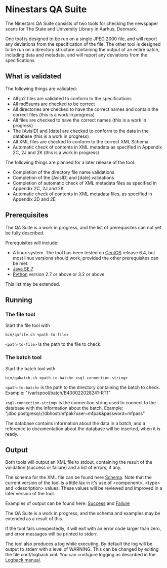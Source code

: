 # Ninestars QA Suite

The Ninestars QA Suite consists of two tools for checking the newspaper scans for The State and University Library in
Aarhus, Denmark.

One tool is designed to be run on a single JPEG 2000 file, and will report any deviations from the specification of the
file. The other tool is designed to be run on a directory structure containing the output of an entire batch, including
data and metadata, and will report any deviations from the specifications.

## What is validated

The following things are validated:

* All jp2 files are validated to conform to the specifications
* All md5sums are checked to be correct
* All directories are checked to have the correct names and contain the correct files (this is a work in progress)
* All files are checked to have the correct names (this is a work in progress)
* The [AvisID] and [date] are checked to conform to the data in the database (this is a work in progress)
* All XML files are checked to conform to the correct XML Schema
* Automatic check of contents in XML metadata as specified in Appendix 2C, 2J and 2K (this is a work in progress)

The following things are planned for a later release of the tool:

* Completion of the directory file name validations
* Completion of the [AvisID] and [date] validations
* Completion of automatic check of XML metadata files as specified in Appendix 2C, 2J and 2K
* Automatic check of contents in XML metadata files, as specified in Appendix 2D and 2E

## Prerequisites

The QA Suite is a work in progress, and the list of prerequisites can not yet be fully described.

Prerequisites will include:

* A linux system. The tool has been tested on [CentOS][1] release 6.4, but most linux versions should work, provided the
    other prerequisites can be met.
* [Java SE 7][2]
* [Python][3] version 2.7 or above or 3.2 or above

This list may be extended.

## Running

### The file tool

Start the file tool with

```
bin/qafile.sh <path-to-file>
```

`<path-to-file>` is the path to the file to check.

### The batch tool

Start the batch tool with

```
bin/qabatch.sh <path-to-batch> <sql-connection-string>
```

`<path-to-batch>` is the path to the directory containing the batch to check.
Example: "/var/spool/batch/B400022028241-RT1"

`<sql-connection-string>` is the connection string used to connect to the database with the information about the batch.
Example: "jdbc:postgresql://dbhost/mfpak?user=mfpak&password=mfpass"

The database contains information about the data in a batch, and a reference to documentation about the database will be
inserted, when it is ready.

## Output

Both tools will output an XML file to stdout, containing the result of the validation (success or failure) and a list of
errors, if any.

The schema for the XML file can be found here [Schema](xsd/qaresult). Note that the current version of the tool is a
little lax in it's use of &lt;component&gt;, &lt;type&gt; and &lt;description&gt; values. These values will be
reviewed and improved in a later version of the tool.

Examples of output can be found here: [Success](examples/qaresult-success-example.xml)
and [Failure](examples/qaresult-failure-example.xml)

The QA Suite is a work in progress, and the schema and examples may be extended as a result of this.

If the tool fails unexpectedly, it will exit with an error code larger than zero, and error messages will be printed to
stderr.

The tool also produces a log while executing. By default the log will be output to stderr with a level of WARNING. This
can be changed by editing the file conf/logback.xml. You can configure logging as described in the  [Logback manual][4].

[1]: http://www.centos.org
[2]: http://www.oracle.com/technetwork/java/javase/downloads/index.html
[3]: http://python.org
[4]: http://logback.qos.ch/manual/configuration.html#syntax
